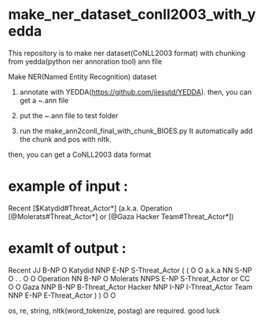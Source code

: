 # make_ner_dataset_conll2003_with_yedda
This repository is to make ner dataset(CoNLL2003 format) with chunking from yedda(python ner annoration tool) ann file

Make NER(Named Entity Recognition) dataset
1. annotate with YEDDA(https://github.com/jiesutd/YEDDA). then, you can get a ~.ann file

2. put the ~.ann file to test folder

3. run the make_ann2conll_final_with_chunk_BIOES.py
It automatically add the chunk and pos with nltk.


then, you can get a CoNLL2003 data format

  # example of input : 

Recent [$Katydid#Threat_Actor*] (a.k.a. Operation [@Molerats#Threat_Actor*] or [@Gaza Hacker Team#Threat_Actor*]) 

  # examlt of output : 

Recent	JJ	B-NP	O
Katydid	NNP	E-NP	S-Threat_Actor
(	(	O	O
a.k.a	NN	S-NP	O
.	.	O	O
Operation	NN	B-NP	O
Molerats	NNPS	E-NP	S-Threat_Actor
or	CC	O	O
Gaza	NNP	B-NP	B-Threat_Actor
Hacker	NNP	I-NP	I-Threat_Actor
Team	NNP	E-NP	E-Threat_Actor
)	)	O	O


os, re, string, nltk(word_tokenize, postag) are required. good luck
